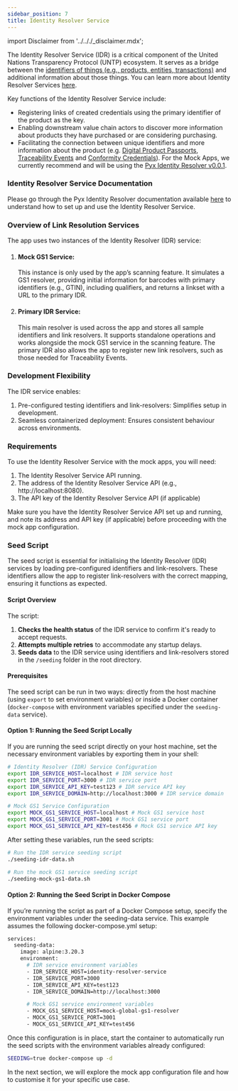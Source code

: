 ```yaml
---
sidebar_position: 7
title: Identity Resolver Service
---
```


import Disclaimer from '../.././\_disclaimer.mdx';

<Disclaimer />

The Identity Resolver Service (IDR) is a critical component of the United Nations Transparency Protocol (UNTP) ecosystem. It serves as a bridge between the [identifiers of things (e.g., products, entities, transactions)](https://uncefact.github.io/spec-untp/docs/specification/Identifiers) and additional information about those things. You can learn more about Identity Resolver Services [here](https://uncefact.github.io/spec-untp/docs/specification/IdentityResolver).

Key functions of the Identity Resolver Service include:

- Registering links of created credentials using the primary identifier of the product as the key.
- Enabling downstream value chain actors to discover more information about products they have purchased or are considering purchasing.
- Facilitating the connection between unique identifiers and more information about the product (e.g. [Digital Product Passports](https://uncefact.github.io/spec-untp/docs/specification/DigitalProductPassport), [Traceability Events](https://uncefact.github.io/spec-untp/docs/specification/DigitalTraceabilityEvents) and [Conformity Credentials](https://uncefact.github.io/spec-untp/docs/specification/ConformityCredential)).
  For the Mock Apps, we currently recommend and will be using the [Pyx Identity Resolver v0.0.1](https://github.com/pyx-industries/pyx-identity-resolver/tree/v0.0.1).

### Identity Resolver Service Documentation

Please go through the Pyx Identity Resolver documentation available [here](https://github.com/pyx-industries/pyx-identity-resolver/blob/v0.0.1/app/README.md) to understand how to set up and use the Identity Resolver Service.

### Overview of Link Resolution Services

The app uses two instances of the Identity Resolver (IDR) service:

1. #### Mock GS1 Service:

   This instance is only used by the app’s scanning feature. It simulates a GS1 resolver, providing initial information for barcodes with primary identifiers (e.g., GTIN), including qualifiers, and returns a linkset with a URL to the primary IDR.

2. #### Primary IDR Service:
   This main resolver is used across the app and stores all sample identifiers and link resolvers. It supports standalone operations and works alongside the mock GS1 service in the scanning feature. The primary IDR also allows the app to register new link resolvers, such as those needed for Traceability Events.

### Development Flexibility

The IDR service enables:

1. Pre-configured testing identifiers and link-resolvers: Simplifies setup in development.
2. Seamless containerized deployment: Ensures consistent behaviour across environments.

### Requirements

To use the Identity Resolver Service with the mock apps, you will need:

1. The Identity Resolver Service API running.
2. The address of the Identity Resolver Service API (e.g., http://localhost:8080).
3. The API key of the Identity Resolver Service API (if applicable)

Make sure you have the Identity Resolver Service API set up and running, and note its address and API key (if applicable) before proceeding with the mock app configuration.

### Seed Script

The seed script is essential for initialising the Identity Resolver (IDR) services by loading pre-configured identifiers and link-resolvers. These identifiers allow the app to register link-resolvers with the correct mapping, ensuring it functions as expected.

#### Script Overview

The script:

1. **Checks the health status** of the IDR service to confirm it's ready to accept requests.
2. **Attempts multiple retries** to accommodate any startup delays.
3. **Seeds data** to the IDR service using identifiers and link-resolvers stored in the `/seeding` folder in the root directory.

#### Prerequisites

The seed script can be run in two ways: directly from the host machine (using `export` to set environment variables) or inside a Docker container (`docker-compose` with environment variables specified under the `seeding-data` service).

#### Option 1: Running the Seed Script Locally

If you are running the seed script directly on your host machine, set the necessary environment variables by exporting them in your shell:

```bash
# Identity Resolver (IDR) Service Configuration
export IDR_SERVICE_HOST=localhost # IDR service host
export IDR_SERVICE_PORT=3000 # IDR service port
export IDR_SERVICE_API_KEY=test123 # IDR service API key
export IDR_SERVICE_DOMAIN=http://localhost:3000 # IDR service domain

# Mock GS1 Service Configuration
export MOCK_GS1_SERVICE_HOST=localhost # Mock GS1 service host
export MOCK_GS1_SERVICE_PORT=3001 # Mock GS1 service port
export MOCK_GS1_SERVICE_API_KEY=test456 # Mock GS1 service API key
```

After setting these variables, run the seed scripts:

```bash
# Run the IDR service seeding script
./seeding-idr-data.sh

# Run the mock GS1 service seeding script
./seeding-mock-gs1-data.sh
```

#### Option 2: Running the Seed Script in Docker Compose

If you’re running the script as part of a Docker Compose setup, specify the environment variables under the seeding-data service. This example assumes the following docker-compose.yml setup:

```bash
services:
  seeding-data:
    image: alpine:3.20.3
    environment:
      # IDR service environment variables
      - IDR_SERVICE_HOST=identity-resolver-service
      - IDR_SERVICE_PORT=3000
      - IDR_SERVICE_API_KEY=test123
      - IDR_SERVICE_DOMAIN=http://localhost:3000

      # Mock GS1 service environment variables
      - MOCK_GS1_SERVICE_HOST=mock-global-gs1-resolver
      - MOCK_GS1_SERVICE_PORT=3001
      - MOCK_GS1_SERVICE_API_KEY=test456
```

Once this configuration is in place, start the container to automatically run the seed scripts with the environment variables already configured:

```bash
SEEDING=true docker-compose up -d
```

In the next section, we will explore the mock app configuration file and how to customise it for your specific use case.
